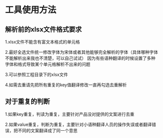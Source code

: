 #  工具使用方法
##  解析前的xlsx文件格式要求

1.xlsx文件不能含有富文本格式的单元格

2.最好全选文件统一修改字体为宋体或者其他能够完全解析的字体（具体哪种字体不能解析出来我也不清楚，可以自己试试）
因为有些语种翻译的时候设置了多种字体和格式导致某个单元格解析不出来的问题

3.可以参照工程目录下的xlsx文件

4.如需去重请先把所有重复的key值翻译修改一直再勾选去重解析

##  对于重复的判断
1.如果key重复，判读为重复，主要针对产品没对提供的文案进行去重

2.如果value重复，判断为重复，主要针对小语种翻译人员的操作失误或者翻译错误，把不同的文案翻译成了同一个意思
